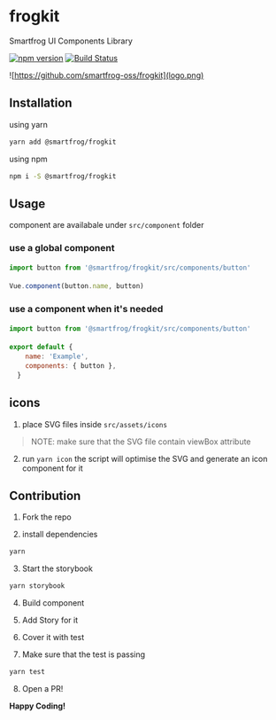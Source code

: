 # frogkit

Smartfrog UI Components Library

[![npm version](https://badge.fury.io/js/%40smartfrog%2Ffrogkit.svg)](https://badge.fury.io/js/%40smartfrog%2Ffrogkit)
[![Build Status](https://api.travis-ci.org/smartfrog-oss/frogkit.svg?branch=development)](https://travis-ci.org/smartfrog-oss/frogkit#)

![https://github.com/smartfrog-oss/frogkit](logo.png)


## Installation

using yarn

```bash
yarn add @smartfrog/frogkit
```

using npm

```bash
npm i -S @smartfrog/frogkit
```

## Usage
component are availabale under `src/component` folder


### use a global component 
```js
import button from '@smartfrog/frogkit/src/components/button'

Vue.component(button.name, button)
```

### use a component when it's needed
```js
import button from '@smartfrog/frogkit/src/components/button'

export default {
    name: 'Example',
    components: { button },
  }
```

## icons

1. place SVG files inside `src/assets/icons`
> NOTE: make sure that the SVG file contain viewBox attribute

2. run `yarn icon`
the script will optimise the SVG and generate an icon component for it


## Contribution

1. Fork the repo

2. install dependencies

```bash
yarn
```

3. Start the storybook

```bash
yarn storybook
```

4. Build component

5. Add Story for it

6. Cover it with test

7. Make sure that the test is passing

```bash
yarn test
```

8. Open a PR!

**Happy Coding!**
